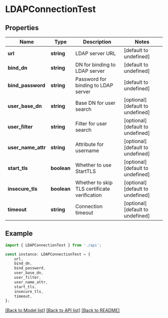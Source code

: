 # LDAPConnectionTest


## Properties

Name | Type | Description | Notes
------------ | ------------- | ------------- | -------------
**url** | **string** | LDAP server URL | [default to undefined]
**bind_dn** | **string** | DN for binding to LDAP server | [default to undefined]
**bind_password** | **string** | Password for binding to LDAP server | [default to undefined]
**user_base_dn** | **string** | Base DN for user search | [optional] [default to undefined]
**user_filter** | **string** | Filter for user search | [optional] [default to undefined]
**user_name_attr** | **string** | Attribute for username | [optional] [default to undefined]
**start_tls** | **boolean** | Whether to use StartTLS | [optional] [default to undefined]
**insecure_tls** | **boolean** | Whether to skip TLS certificate verification | [optional] [default to undefined]
**timeout** | **string** | Connection timeout | [optional] [default to undefined]

## Example

```typescript
import { LDAPConnectionTest } from './api';

const instance: LDAPConnectionTest = {
    url,
    bind_dn,
    bind_password,
    user_base_dn,
    user_filter,
    user_name_attr,
    start_tls,
    insecure_tls,
    timeout,
};
```

[[Back to Model list]](../README.md#documentation-for-models) [[Back to API list]](../README.md#documentation-for-api-endpoints) [[Back to README]](../README.md)
